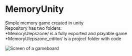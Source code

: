 # MemoryUnity  
Simple memory game created in unity  
Repository has two folders:  
*MemoryUlepszone/ is a fully exported and playable game  
*MemoryUlepszone_editor/ is a project folder with code  

![Screen of a gameboard](https://github.com/Iggyyy/MemoryUnity/tree/master/MemoryUlepszone_editor/Assets/memory.jpg)
